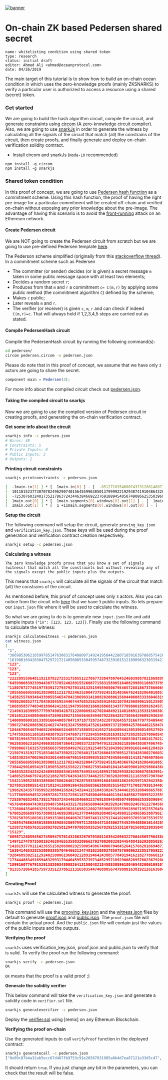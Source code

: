 [![banner](https://raw.githubusercontent.com/oceanprotocol/art/master/github/repo-banner%402x.png)](https://oceanprotocol.com)

# On-chain ZK based Pedersen shared secret

```
name: whitelisting condition using shared token
type: research
status: initial draft
editor: Ahmed Ali <ahmed@oceanprotocol.com>
date: 04/26/2019
```


The main target of this tutorial is to show how to build an on-chain ocean condition in which 
uses the zero-knowledge proofs (mainly ZKSNARKS) to verify a particular user is authorized to 
access a resource using a shared (secret) token. 


### Get started

We are going to build the hash algorithm circuit, compile the circuit, and generate constraints using 
[circom](https://github.com/iden3/circom) (A zero-knowledge circuit compiler). Also, we are going to use [snarkJs](https://github.com/iden3/snarkjs) in order 
to generate the witness by calculating all the signals of the circuit that match (all) the constrains of the circuit, then create proofs, and 
finally generate and deploy on-chain verification solidity contract.

- Install circom and snarkJs (`Node-10` recommended)

```
npm install -g circom
npm install -g snarkjs
```

### Shared token condition

In this proof of concept, we are going to use [Pedersen hash function](docs/26_04_2019_Non-Intera.pdf) as a commitment scheme. Using this hash function, the proof of having the right pre-image for a particular commitment will be created off-chain and verified on-chain 
without exposing any prior knowledge about the pre-image. The advantage of having this scenario is to avoid the [front-running](https://en.wikipedia.org/wiki/Front_running) attack on an Ethereum network.

#### Create Pedersen circuit

We are NOT going to create the Pedersen circuit from scratch but we are 
going to use pre-defined Pedersen template [here](/pedersen/pedersen.circom).


The Pederson scheme simplified (originally from this [stackoverflow thread](https://crypto.stackexchange.com/questions/64437/what-is-a-pedersen-commitment)). In a commitment scheme such as Pedersen

- The committer (or sender) decides (or is given) a secret message `m` taken in some public message space with at least two elements;
- Decides a random secret `r`;
- Produces from that `m` and `r` a commitment `c= C(m,r)` by applying some public method (the commitment algorithm `C`) defined by the scheme;
- Makes `c` public;
- Later reveals `m` and `r`.
- The verifier (or receiver) is given `c`, `m`, `r` and can check if indeed `C(m,r)=c`. That will always hold if 1,2,3,4,5 steps are carried out as stated.

#### Compile PedersenHash circuit
Compile the PedersenHash circuit by running the following command(s):
```bash
cd pedersen/
circom pedersen.circom -o pedersen.json
```

Please do note that in this proof of concept, we assume that we have only `3` actors are going to share the secret.

```javascript
component main = Pedersen(3);
```
For more info about the compiled circuit check out [pedersen.json](pedersen/pedersen.json).

#### Taking the compiled circuit to snarkjs

Now we are going to use the compiled version of Pedersen circuit in creating proofs, and generating the on-chain verification contract.

**Get some info about the circuit**

```bash
snarkjs info -c pedersen.json
# Wires: 48
# Constraints: 5
# Private Inputs: 0
# Public Inputs: 3
# Outputs: 2
```

**Printing circuit constraints**

```bash
snarkjs printconstraints -c pedersen.json

[  -1main.in[1] ] * [  1main.in[0] ] - [  -8512718354600743731260140871119600659042431671587320581600472088012772122510main.segments[0].windows[0].mux.a10[1] ] = 0
[  10110152377307078249629074015645599638501379999221929487419104864320262287456 -3387841432138222531662561953325891569424841883155741469979160223447762318178main.in[0] -7060542524143950543792169769989171266650502314219888923702386659082613693201main.in[1] -9671720741459206139935677197606883048516199483872149599876248640770473317054main.segments[0].windows[0].mux.a10[1] ] * [  1main.in[2] ] - [  2222895596481192187822725317585512278677338478070452460398878218688982945387 +84666901775536267764185358772101759379253483353673264996197110437682243474718466690177553626776418535877210175937925348335367326499619711043768224347471main.in[0] -2614822068362687435165702331614778442955498029275004934983549247234479261439main.in[1] -1main.segments[0].windows[0].out[0] +65815160820448285906908248876449519062054509835003919093813605185810555876606581516082044828590690824887644951906205450983500391909381360518581055587660main.segments[0].windows[0].mux.a10[1] ] = 0
[  -7253076032401735217863724344638466922376918894540507490866253503969473386213 +32210893512783759023079475684336990452627202712225220027231303242207448705503221089351278375902307947568433699045262720271222522002723130324220744870550main.in[0] +12982500199254537552128668251975229656478678598898082297316133378069592983781298250019925453755212866825197522965647867859889808229731613337806959298378main.in[1] -7080263708377326332008830638474772886536670324487307031213364513731374852847main.segments[0].windows[0].mux.a10[1] ] * [  1main.in[2] ] - [  645990683923994438773785240289155268877156315898516408299891108873795692262 -5058307044111445630228617509474658062867038899923023456712838198595069393152main.in[0] +82322087736293534287194119198853847737454300840372244447472091328283312280578232208773629353428719411919885384773745430084037224444747209132828331228057main.in[1] -1main.segments[0].windows[0].out[1] +11main.segments[0].windows[0].mux.a10[1] ] = 0
[  1main.out[0] ] * [  1main.segments[0].windows[0].out[1] ] - [  1main.segments[0].windows[0].out[0] ] = 0
[  1main.out[1] ] * [  1 +11main.segments[0].windows[0].out[0] ] - [  -1 +11main.segments[0].windows[0].out[0] ] = 0

```

**Setup the circuit**

The following command will setup the circuit, generate `proving_key.json` and `verification_key.json`. These keys will be used during the 
proof generation and verification contract creation respectively.
```bash
snarkjs setup -c pedersen.json
```

**Calculating a witness**

`The zero knowledge proofs prove that you know a set of signals (witness) that match all the constraints but without revealing any of the signals except the public inputs plus the outputs.`

This means that `snarkjs` will calculate all the signals of the circuit that match (all) the constrains of the circuit. 

As mentioned before, this proof of concept uses only `3` actors. Also you can notice from the circuit info [here]() that 
we have `3` public inputs. So lets prepare our `input.json` file where it will be used to calculate the witness.

So what we are going to do is to generate new `input.json` file and add sample inputs `{"in": [123, 123, 123]}`. Finally use 
the following command to calculate the witness:

```bash
snarkjs calculatewitness -c pedersen.json
cat witness.json 
[
 "1",
 "3869853062105997851476306317640809714924295844228071859163978885754207866410",
 "16198016942030475297217214056085330459574873239101512189096323031942145517371",
 "123",
 "123",
 "123",
 "2222895596481192187822725317585512278677338478070452460398878218688982945387",
 "645990683923994438773785240289155268877156315898516408299891108873795692262",
 "11807072774519778391727937927031813251595598506795465728818673786606575968932",
 "20556566955901383908112117822462520047375924518148366762418286401085197373331",
 "14582557693464339055546547842386903141088202080615684406083333604631902875191",
 "9998200852771784303845953440744768525625859184821078429689061501259050089107",
 "10689585774034818964241261194795688216602686813437778960018589262457207292858",
 "21496316399957779974903428731228008924270204849211481869113533158030312179565",
 "20148122448084665472690189271556564634946792286428273056429609293634905073159",
 "14000986091013389160440057047197187728724322879264557316677977540944529153548",
 "3967274828865963246274749132475980147526148697371590942578644621584707323580",
 "18446706546794652269066524485571580552419327164209441305396814952792663585310",
 "17475926511651824030791573476071772294558481816391527295285257096854534794727",
 "8878199457553347867493197160174540042622586399935740853047100241702126920319",
 "9629830623104249603835073664239053722879479132263621850643030749674544917317",
 "7899066716325729656637509584927622191254075210439023899166144612843269078475",
 "21507913192775183346347350252276540171672680439709512783428380276603263310390",
 "14833025470029629330144054679615483999351637434586440114181740407864641008154",
 "20556566955901383908112117822462520047375924518148366762418286401085197373331",
 "7384429010954197105055205155822179682759540491841454699081092988643688324038",
 "1648352834234242409588883461995754952441489917082993826230687036399146039940",
 "14805258467974183218827057643634337344625573032820998211163595790704952934660",
 "15421190523883389886788626462762875933699168436881862492597192942350474264442",
 "827881588055142171813411099196436356836628020251548277170827939134403719171",
 "19682624357705993238804158242543244115104330247534446195320849665788742339073",
 "11778090494532196972617331729611675450046984401194104856279099322255546208161",
 "7253076032401735217863724344638466922376918894540507490866253503969473386213",
 "457648460474303299487504143321782665600464302928247806924676122704568560595",
 "17260043546963291525684863626169821200278596653555599289071952557645615677095",
 "6700528668978573808314699390241377844699208405414908152496505388796178277258",
 "5702507051803811509153001864067673097463137917441026893789330755397550252629",
 "12655476862650158053898842869759711203044718430627545299408861614428595444934",
 "12587276857631168927025812947078035835256782921533110791568822983504911015197",
 "15129",
 "8098712805945627450947576143286326767038011039420963227064456579643806989636",
 "1497127478735981924638465535983209662792700200320344548841629208502610536530",
 "14101937781114236551582068002925900549867400070484526415766281669487307553322",
 "16304146532825200933857046466212474810220803785975769096222851795922217490741",
 "9284689302511292402500061960492128919464243805778491941621827786601105066921",
 "17344488349165948329931794404595337397348529571892900828957802367920042111472",
 "18991607767915291382093480082641315004821845853059618046548200610910738896112",
 "8133572064185759733512378612131650354474688056747988016381921261636045165032"
]
```

**Creating Proof**

`snarkJs` will use the calculated witness to generate the proof. 

```bash
snarkjs proof -c pedersen.json
```

This command will use the [prooving_key.json](pedersen/proving_key.json) and the [witness.json](pedersen/witness.json) files by default to generate [proof.json](pedersen/proof.json) and [public.json](pedersen/proof.json).
The `proof.json` file will contain the actual proof. And the `public.json` file will contain just the values of the public inputs and the outputs.

**Verifying the proof**

`snarkJs` uses verification_key.json, proof.json and public.json to verify that is valid. To verify the proof run the following command:

```bash
snarkjs verify -c pedersen.json 
OK
```
`OK` means that the proof is a valid proof ;) 

**Generate the solidity verifier**

This below command will take the `verification_key.json` and generate a solidity code in `verifier.sol` file.

```bash
snarkjs generateverifier -c pedersen.json
```

Deploy the [verifier.sol](pedersen/verifier.sol) using [remix] on any Ethereum Blockchain.

**Verifying the proof on-chain**

Use the generated inputs to call `verifyProof` function in the deployed contract:
```bash
snarkjs generatecall -c pedersen.json 
["0x09c87b4a32ab5ecc67d487fb9753c91e26567831985a6b4d7ea87121e33d5c47", "0x2a796e381e9eb6dd6e573a1c4d00a7aab63fa0c4227d8c5ef5de8ea63ff89a9c"],["0x0292d4794c9532562cbbf9b74388931c3bc15ae9a8431df486e6530ea800c97f", "0x1a04c454e670ff95cf30eb403c9f1f510a856fa9dfcc335d345b904fd1f1e5f4"],[["0x283ecbdde43231693a630a79a4acffad7c0fd7eefdb5cc93794f5534d4649123", "0x047aa3fca3dc16e13425bb2ee789287270fd482b90756f6b43db5033812d0a74"],["0x2f42c207e71232b7351f1d1607a279eb1c6769be1b0361e725092a54ba1ea552", "0x195687ee6923e45d4bb5ef5ca43beca33b52ef1876138cb92ef5215fa03a5d39"]],["0x175b5aab87dbeff0620cbfe0b190b72369fe9e368acca1800ff7d2c4608c9458", "0x20e5b74c426d5ac62c4d494a0a498fc9c131ac941fa31817b5d797ea11b955c7"],["0x2560cc05add2f5d954331f11a58749d3f8c3a7f128dbe818288ac51c429014f4", "0x26729455f73571ed4f2b6ce89bc4328d38b9879e7435c468df15fc8778000574"],["0x1db9e1d238a745ffd336788e9554f3eda3c9133b2203f729aee0198f3dcdd97c", "0x1f816fc9a48d03d47fe59a882dbfe8f0d5837ba3865bbb0608cf0508ac1900c7"],["0x095892926132d35136e19eebca2e024ef356caf8f81c03d1b21442e58eebaf26", "0x0b635b6d77e89cbd3dcd76063513df23023f4525cba34c30574ebe12b8a2ea71"],["0x21bcb58c6e29a7453afa0a77dd85e0805c906f64c90b23deb197eb5f0cf2f987", "0x1361740d118d23e682ddf3cdc0863aa674432c69a026ebff7c84b4c933ba31a6"],["0x088e425bcd5d0ea1294da0ff4058aca616482199f5176b0e7345567515cc0e2a","0x23cfc0b0b403ede9e171833b31bbdbc02adcc37eadf4c5038c133dc06c50273b","0x000000000000000000000000000000000000000000000000000000000000007b","0x000000000000000000000000000000000000000000000000000000000000007b","0x000000000000000000000000000000000000000000000000000000000000007b"]
```

It should return `true`. If you just change any bit in the parameters, you can check that the result will be false.